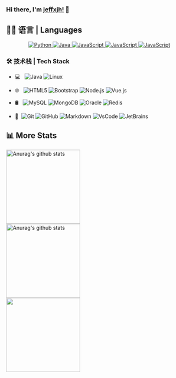 ### Hi there, I'm [jeffxjh!](https://jeffxjh.top) 👋


## 👨‍💻 语言 | Languages

<p align="center">
    
  <a href="https://github.com/search?q=user%3Alrusso96+is%3Arepo+language%3Apython">
    <img alt="Python" src="https://img.shields.io/badge/python-%2314354C.svg?&style=for-the-badge&logo=python&logoColor=white">
  </a>
  
  <a href="https://github.com/search?q=user%3Alrusso96+is%3Arepo+language%3Ajava">
    <img alt="Java" src="https://img.shields.io/badge/java-%2314354C.svg?&style=for-the-badge&logo=java&logoColor=white">
  </a>
    
  <a href="https://github.com/search?q=user%3Alrusso96+is%3Arepo+language%3Ajavascript">
     <img alt="JavaScript" src="https://img.shields.io/badge/go-%2314354C.svg?&style=for-the-badge&logo=go&logoColor=%#007D9C">
  </a>
  
  <a href="https://github.com/search?q=user%3Alrusso96+is%3Arepo+language%3Ajavascript">
     <img alt="JavaScript" src="https://img.shields.io/badge/rust-%2314354C.svg?&style=for-the-badge&logo=rust&logoColor=%#0B7261">
  </a>
    
  <a href="https://github.com/search?q=user%3Alrusso96+is%3Arepo+language%3Ajavascript">
     <img alt="JavaScript" src="https://img.shields.io/badge/javascript-%2314354C.svg?&style=for-the-badge&logo=javascript&logoColor=%23F7DF1E">
  </a>

</p>

### 🛠 技术栈 | Tech Stack

- 💻 &#160; ![Java](https://img.shields.io/badge/-Java-333333?style=flat&logo=Java&logoColor=007396)
![Linux](https://img.shields.io/badge/-Linux-333333?style=flat&logo=Linux&logoColor=FCC624)

- 🌐 &#160; ![HTML5](https://img.shields.io/badge/-HTML5-333333?style=flat&logo=HTML5)
![Bootstrap](https://img.shields.io/badge/-Bootstrap-333333?style=flat&logo=bootstrap&logoColor=563D7C)
![Node.js](https://img.shields.io/badge/-Node.js-333333?style=flat&logo=node.js)
![Vue.js](https://img.shields.io/badge/-VueJS-333333?style=flat&logo=Vue.js)
- 🛢 &#160; ![MySQL](https://img.shields.io/badge/-MySQL-333333?style=flat&logo=mysql)
![MongoDB](https://img.shields.io/badge/-MongoDB-333333?style=flat&logo=mongodb)
![Oracle](https://img.shields.io/badge/-Oracle-333333?style=flat&logo=Oracle)
![Redis](https://img.shields.io/badge/-Redis-333333?style=flat&logo=Redis)
- 🔧 &#160;![Git](https://img.shields.io/badge/-Git-333333?style=flat&logo=git)
![GitHub](https://img.shields.io/badge/-GitHub-333333?style=flat&logo=github)
![Markdown](https://img.shields.io/badge/-Markdown-333333?style=flat&logo=markdown)
![VsCode](https://img.shields.io/badge/-VsCode-333333?style=flat&logo=visual-studio-code)
![JetBrains](https://img.shields.io/badge/-JetBrains-333333?style=flat&logo=jetbrains)


## 📊 More Stats
<div> 
    <a href="https://github.com/jeffxjh/github-readme-stats">
     <img height="200" src="https://github-readme-stats.vercel.app/api/wakatime?username=xujh&api_domain=wakapi.jeffxjh.top&bg_color=2D3748&title_color=2F855A&icon_color=2F855A&text_color=ffffff&custom_title=Wakapi%20Week%20Stats&layout=compact" alt="Anurag's github stats" />
    </a>
</div>

<div>
	<a href="https://github.com/jeffxjh/github-readme-stats">
	  <img height="200" src="https://github-readme-stats.anuraghazra1.vercel.app/api?username=jeffxjh&show_icons=true&include_all_commits=true&theme=material-palenight" alt="Anurag's github stats" />
	</a>
</div>
<div>
	<a href="https://github.com/jeffxjh/github-readme-stats">
	  <!-- Change the `github-readme-stats.anuraghazra1.vercel.app` to `github-readme-stats.vercel.app`  -->
	  <img height="200" src="https://github-readme-stats.anuraghazra1.vercel.app/api/top-langs/?username=jeffxjh&layout=compact&theme=material-palenight" />
	</a>
</div>



  








<!--
**jeffxjh/jeffxjh** is a ✨ _special_ ✨ repository because its `README.md` (this file) appears on your GitHub profile.

Here are some ideas to get you started:

- 🔭 I’m currently working on ...
- 🌱 I’m currently learning ...
- 👯 I’m looking to collaborate on ...
- 🤔 I’m looking for help with ...
- 💬 Ask me about ...
- 📫 How to reach me: ...
- 😄 Pronouns: ...
- ⚡ Fun fact: ...
-->

